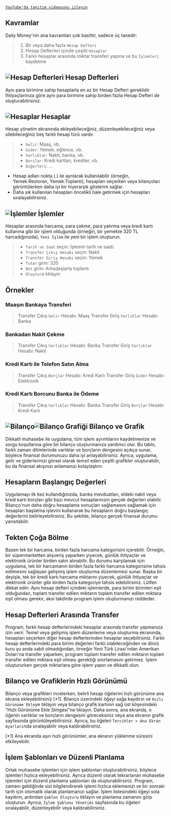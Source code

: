 [`YouTube'da tanıtım videosunu izleyin`](https://youtu.be/uN3GkA_Afuw)

## Kavramlar

Daily Money'nin ana kavramları çok basittir, sadece üç tanedir:

> 1. Bir veya daha fazla `Hesap Defteri`
> 2. Hesap Defterleri içinde çeşitli `Hesaplar`
> 3. Farklı hesaplar arasında miktar transferi yapma ve bu `İşlemleri` kaydetme

## ![Hesap Defterleri](icon:///notebook-multiple) Hesap Defterleri

Aynı para birimine sahip hesaplarla en az bir Hesap Defteri gereklidir. İhtiyaçlarınıza göre aynı para birimine sahip birden fazla Hesap Defteri de oluşturabilirsiniz.

## ![Hesaplar](icon:///bookmark-multiple) Hesaplar

Hesap yönetim ekranında ekleyebileceğiniz, düzenleyebileceğiniz veya silebileceğiniz beş farklı hesap türü vardır.

> - `Gelir`: Maaş, vb.
> - `Gider`: Yemek, eğlence, vb.
> - `Varlıklar`: Nakit, banka, vb.
> - `Borçlar`: Kredi kartları, krediler, vb.
> - `Diğerleri`: ...

* Hesap adları nokta (.) ile ayrılarak kullanılabilir (örneğin, Yemek.Restoran, Yemek.Toplantı), hesapları seçerken veya bilançoları görüntülerken daha iyi bir hiyerarşik gösterim sağlar.
* Daha sık kullanılan hesapları öncelikli hale getirmek için hesapları sıralayabilirsiniz.

## ![İşlemler](icon:///receipt) İşlemler

Hesaplar arasında harcama, para çekme, para yatırma veya kredi kartı kullanma gibi bir işlem olduğunda (örneğin, bir yemekte 320 TL harcadığınızda), `Yeni İşlem` ile yeni bir işlem oluşturun.
> - `Tarih ve Saat` seçin: İşlemin tarih ve saati.
> - `Transfer Çıkış Hesabı` seçin: Nakit
> - `Transfer Giriş Hesabı` seçin: Yemek
> - `Tutar` girin: 320
> - `Not` girin: Arkadaşlarla toplantı
> - `Oluştur`a tıklayın

## Örnekler

### Maaşın Bankaya Transferi

> Transfer Çıkış `Gelir` Hesabı: Maaş
> Transfer Giriş `Varlıklar` Hesabı: Banka

### Bankadan Nakit Çekme

> Transfer Çıkış `Varlıklar` Hesabı: Banka
> Transfer Giriş `Varlıklar` Hesabı: Nakit

### Kredi Kartı ile Telefon Satın Alma

> Transfer Çıkış `Borçlar` Hesabı: Kredi Kartı
> Transfer Giriş `Gider` Hesabı: Elektronik

### Kredi Kartı Borcunu Banka ile Ödeme

> Transfer Çıkış `Varlıklar` Hesabı: Banka 
> Transfer Giriş `Borçlar` Hesabı: Kredi Kartı

## ![Bilanço](icon:///scale-balance)![Bilanço Grafiği](icon:///chart-pie) Bilanço ve Grafik

Dikkatli muhasebe ile uygulama, tüm işlem ayrıntılarını kaydetmenize ve sorgu koşullarına göre bir bilanço oluşturmanıza yardımcı olur. Bu tablo, farklı zaman dilimlerinde varlıklar ve borçların dengesini açıkça sunar, böylece finansal durumunuzu daha iyi anlayabilirsiniz. Ayrıca, uygulama, gelir ve giderlerinizi görsel olarak temsil eden çeşitli grafikler oluşturabilir, bu da finansal akışınızı anlamanızı kolaylaştırır.

## Hesapların Başlangıç Değerleri

Uygulamayı ilk kez kullandığınızda, banka mevduatları, eldeki nakit veya kredi kartı borçları gibi bazı mevcut hesaplarınızın gerçek değerleri olabilir. Bilanço'nun daha doğru hesaplama sonuçları sağlamasını sağlamak için hesapları başlatma işlevini kullanarak bu hesapların doğru başlangıç değerlerini belirleyebilirsiniz. Bu şekilde, bilanço gerçek finansal durumu yansıtabilir.

## Tekten Çoğa Bölme

Bazen tek bir harcama, birden fazla harcama kategorisini içerebilir. Örneğin, bir süpermarketten alışveriş yaparken yiyecek, günlük ihtiyaçlar ve elektronik ürünler birden satın alınabilir. Bu durumu karşılamak için uygulama, tek bir harcamanın birden fazla farklı harcama kategorisine tahsis edilmesini sağlayan gelişmiş işlem oluşturma düzenlemesi sunar. Başka bir deyişle, tek bir kredi kartı harcama miktarını yiyecek, günlük ihtiyaçlar ve elektronik ürünler gibi birden fazla kategoriye tahsis edebilirsiniz. Lütfen dikkat edin: Aynı hesap defteri içindeki işlemlerde, para birimi birimleri eşit olduğundan, toplam transfer edilen miktarın toplam transfer edilen miktara eşit olması gerekir, aksi takdirde program işlem oluşturmanızı reddeder.

## Hesap Defterleri Arasında Transfer

Program, farklı hesap defterlerindeki hesaplar arasında transfer yapmanıza izin verir. Temel veya gelişmiş işlem düzenleme veya oluşturma ekranında, hesapları seçerken diğer hesap defterlerinden hesaplar seçebilirsiniz. Farklı hesap defterlerindeki para birimi değerleri farklı olabileceğinden ve döviz kuru şu anda sabit olmadığından, örneğin Yeni Türk Lirası'ndan Amerikan Doları'na transfer yaparken, program toplam transfer edilen miktarın toplam transfer edilen miktara eşit olması gerektiği sınırlamasını getirmez. İşlem oluştururken gerçek miktarlara göre işlem yapın ve dikkatli olun.

## Bilanço ve Grafiklerin Hızlı Görünümü

Bilanço veya grafikleri incelerken, belirli hesap öğelerini hızlı görünüme ana ekrana ekleyebilirsiniz [*1]. Bilanço üzerindeki öğeyi sağa kaydırın ve `Hızlı Görünüme Ekle`ye tıklayın veya bilanço grafik kartının sağ üst köşesindeki "Hızlı Görünüme Ekle Simgesi"ne tıklayın. Daha sonra, ana ekranda, o öğenin varlıklar ve borçların dengesini göreceksiniz veya ana ekranın grafik sayfasında görüntüleyebilirsiniz. Ayrıca, bu öğeleri `Tercihler > Ana Ekran Ayarları`nda sıralayabilir veya kaldırabilirsiniz.

[*1] Ana ekranda aşırı hızlı görünümler, ana ekranın yüklenme süresini etkileyebilir.


## İşlem Şablonları ve Düzenli Planlama

Ortak muhasebe işlemleri için işlem şablonları oluşturabilirsiniz, böylece işlemleri hızlıca ekleyebilirsiniz. Ayrıca düzenli olarak tekrarlanan muhasebe işlemleri için düzenli planlama şablonları da oluşturabilirsiniz. Program, zamanı geldiğinde sizi bilgilendirerek işlemi hızlıca eklemenizi ve bir sonraki tarih için otomatik olarak planlamanızı sağlar. İşlem listesindeki öğeyi sola kaydırın, ardından `Şablon Oluştur`u tıklayın ve planlama zamanını girip oluşturun. Ayrıca, `İşlem Şablonu Yönetimi` sayfasında bu öğeleri sıralayabilir, düzenleyebilir veya kaldırabilirsiniz.